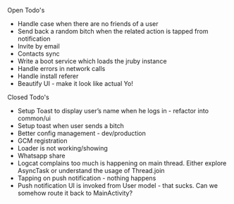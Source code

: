 Open Todo's
* Handle case when there are no friends of a user
* Send back a random bitch when the related action is tapped from notification
* Invite by email
* Contacts sync
* Write a boot service which loads the jruby instance
* Handle errors in network calls
* Handle install referer
* Beautify UI - make it look like actual Yo!



Closed Todo's
* Setup Toast to display user’s name when he logs in - refactor into common/ui
* Setup toast when user sends a bitch
* Better config management - dev/production
* GCM registration
* Loader is not working/showing
* Whatsapp share
* Logcat complains too much is happening on main thread. Either explore AsyncTask or understand the usage of Thread.join
* Tapping on push notification - nothing happens
* Push notification UI is invoked from User model - that sucks. Can we somehow route it back to MainActivity?
